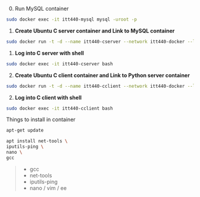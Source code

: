 0. Run MySQL container
```bash
sudo docker exec -it itt440-mysql mysql -uroot -p
```

1. **Create Ubuntu C server container and Link to MySQL container**

```bash
sudo docker run -t -d --name itt440-cserver --network itt440-docker --link itt440-mysql ubuntu:latest /bin/bash
```

1. **Log into C server with shell**
```bash
sudo docker exec -it itt440-cserver bash
```

2. **Create Ubuntu C client container and Link to Python server container**
```bash
sudo docker run -t -d --name itt440-cclient --network itt440-docker --link itt440-cserver ubuntu:latest /bin/bash
```
2. **Log into C client with shell**
```bash
sudo docker exec -it itt440-cclient bash
```

Things to install in container
```bash
apt-get update
```

```bash
apt install net-tools \
iputils-ping \
nano \
gcc
```

> - gcc
> - net-tools
> - iputils-ping
> - nano / vim / ee


